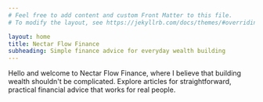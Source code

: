 ```yaml
---
# Feel free to add content and custom Front Matter to this file.
# To modify the layout, see https://jekyllrb.com/docs/themes/#overriding-theme-defaults

layout: home
title: Nectar Flow Finance
subheading: Simple finance advice for everyday wealth building
---
```


Hello and welcome to Nectar Flow Finance, where I believe that building wealth shouldn't be complicated. Explore articles for straightforward, practical financial advice that works for real people.
